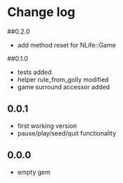 # Change log

##0.2.0
- add method reset for NLife::Game

##0.1.0
- tests added
- helper rule_from_golly modified
- game surround accessor added

## 0.0.1
- first working version
- pause/play/seed/quit functionality

## 0.0.0
- empty gem
